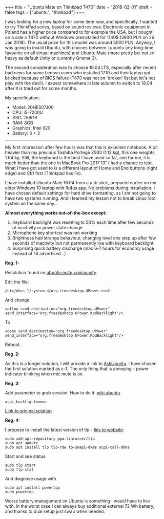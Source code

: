 +++
title = "Ubuntu Mate on Thinkpad T470"
date = "2018-02-01"
draft = false
tags =  ["ubuntu", "thinkpad"]
+++

I was looking for a new laptop for some time now, and specifically, I wanted to try ThinkPad series, based on sound reviews. Electronic equipment in Poland has a higher price compared to for example the USA, but I bought on a sale a T470 without Windows preinstalled for 1140$ (3800 PLN on 26 Jan 2018). The usual price for this model was around 5000 PLN. Anyway, I was going to install Ubuntu, with choices between Lubuntu (my long-time favourite on all virtual machines) and Ubuntu Mate (more pretty but not so heavy as default Unity or currently Gnome 3).

<!--more-->

The second consideration was to choose 16.04 LTS, especially after recent bad news for some Lenovo users who installed 17.10 and their laptop got bricked because of BIOS failure (T470 was not on 'broken' list but let's not play with the devil). I expect somewhere in late autumn to switch to 18.04 after it is tried out for some months.


My specification:

- Model: 20HES07J00
- CPU: i5-7200U
- SSD: 256GB
- RAM: 8GB
- Graphics: Intel 620
- Battery: 3 + 3

---

My first impression after few hours was that this is excellent notebook. A bit heavier than my previous Toshiba Portege Z930 (1.12 kg), this one weights 1.64 kg. Still, the keyboard is the best I have used so far, and for me, it is much better than the one in MacBook Pro 2017 13" I had a chance to test. What I have got used to is a different layout of Home and End buttons (right edge) and Ctrl first (Thinkpad has Fn).  

I have installed Ubuntu Mate 16.04 from a usb stick, prepared earlier on my older Windows 10 laptop with Rufus app. No problems during installation. I have chosen default settings for hard drive formatting, as I am not going to have two systems running. And I learned my lesson not to break Linux root system on the same day...

**Almost everything works out-of-the-box except:**

 1. Keyboard backlight was resetting to 50% each time after few seconds of inactivity or power state change
 2. Microphone key shortcut was not working
 3. Brightness had strange behaviour, changing level one step up after few seconds of inactivity but not permanently like with keyboard backlight. 
 4. Surprising quick battery discharge (max 6-7 hours for economy usage instead of 14 advertised ..)

**Reg. 1:**

Resolution found on [ubuntu-mate.community][keyboard-backlight].

Edit the file:

```
/etc/dbus-1/system.d/org.freedesktop.UPower.conf.
```

And change:

```
<allow send_destination="org.freedesktop.UPower"
send_interface="org.freedesktop.UPower.KbdBacklight"/>
```

To

```
<deny send_destination="org.freedesktop.UPower"
send_interface="org.freedesktop.UPower.KbdBacklight"/>
```

Reboot.


**Reg. 2:**

As this is a longer solution, I will provide a link to [AskUbuntu][mic-shortcut]. I have chosen the first solution marked as c-1. The only thing that is annoying - power indicator blinking when mic mute is on.

**Reg. 3:**

Add parameter to grub session. How to do it: [wiki.ubuntu][add-grub-boot-param]. 

```
acpi_backlight=none
```

[Link to original solution][brightness-level]

**Reg. 4:**

I propose to install the latest version of tlp - [link to website][tlp-manager]:

```
sudo add-apt-repository ppa:linrunner/tlp
sudo apt update
sudo apt install tlp tlp-rdw tp-smapi-dkms acpi-call-dkms
```

Start and see status

```
sudo tlp start
sudo tlp-stat
```

And diagnose usage with 
```
sudo apt install powertop
sudo powertop
```

Worse battery management on Ubuntu is something I would have to live with, in the worst case I can always buy additional external 72 Wh battery, and thanks to dual setup just swap when needed.  

[keyboard-backlight]: https://ubuntu-mate.community/t/keyboard-light-keeps-turning-on-after-login-and-or-unlock/6914/12
[mic-shortcut]: https://askubuntu.com/questions/125367/enabling-mic-mute-button-and-light-on-lenovo-thinkpads#Determining
[brightness-level]: https://github.com/mate-desktop/mate-power-manager/issues/216#issuecomment-330727162
[add-grub-boot-param]: https://wiki.ubuntu.com/Kernel/KernelBootParameters
[battery]: https://askubuntu.com/questions/756940/bad-battery-life-on-xubuntu-16-04-lenovo-t460s/757196
[tlp-manager]: http://linrunner.de/en/tlp/docs/tlp-linux-advanced-power-management.html
